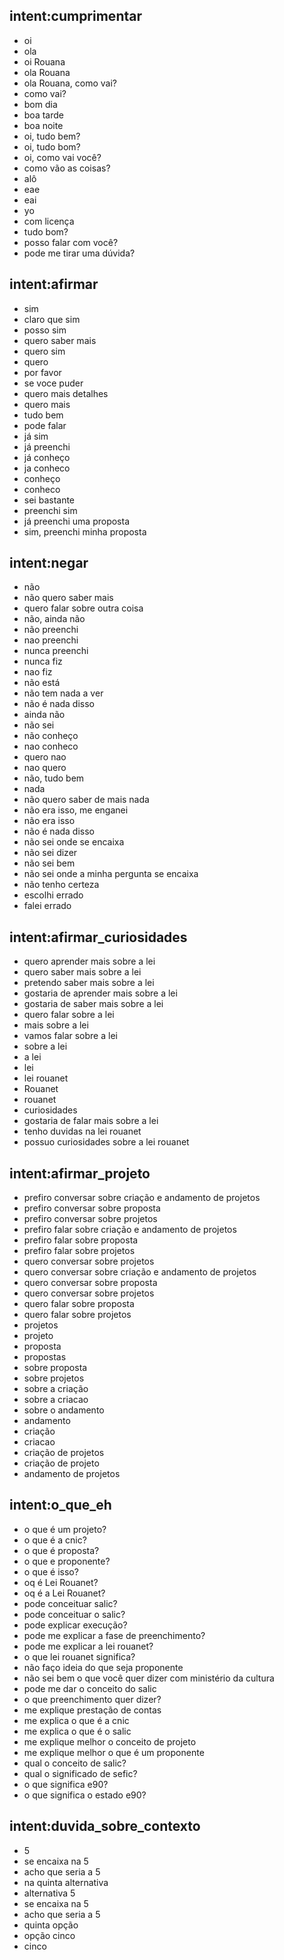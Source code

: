 ## intent:cumprimentar
- oi
- ola
- oi Rouana
- ola Rouana
- ola Rouana, como vai?
- como vai?
- bom dia
- boa tarde
- boa noite
- oi, tudo bem?
- oi, tudo bom?
- oi, como vai você?
- como vão as coisas?
- alô
- eae
- eai
- yo
- com licença
- tudo bom?
- posso falar com você?
- pode me tirar uma dúvida?

## intent:afirmar
- sim
- claro que sim
- posso sim
- quero saber mais
- quero sim
- quero
- por favor
- se voce puder
- quero mais detalhes
- quero mais
- tudo bem
- pode falar
- já sim
- já preenchi
- já conheço
- ja conheco
- conheço
- conheco
- sei bastante
- preenchi sim
- já preenchi uma proposta
- sim, preenchi minha proposta

## intent:negar
- não
- não quero saber mais
- quero falar sobre outra coisa
- não, ainda não
- não preenchi
- nao preenchi
- nunca preenchi
- nunca fiz
- nao fiz
- não está
- não tem nada a ver
- não é nada disso
- ainda não
- não sei
- não conheço
- nao conheco
- quero nao
- nao quero
- não, tudo bem
- nada
- não quero saber de mais nada
- não era isso, me enganei
- não era isso
- não é nada disso
- não sei onde se encaixa
- não sei dizer
- não sei bem
- não sei onde a minha pergunta se encaixa
- não tenho certeza
- escolhi errado
- falei errado

## intent:afirmar_curiosidades
- quero aprender mais sobre a lei
- quero saber mais sobre a lei
- pretendo saber mais sobre a lei
- gostaria de aprender mais sobre a lei
- gostaria de saber mais sobre a lei
- quero falar sobre a lei
- mais sobre a lei
- vamos falar sobre a lei
- sobre a lei
- a lei
- lei
- lei rouanet
- Rouanet
- rouanet
- curiosidades
- gostaria de falar mais sobre a lei
- tenho duvidas na lei rouanet
- possuo curiosidades sobre a lei rouanet

## intent:afirmar_projeto
- prefiro conversar sobre criação e andamento de projetos
- prefiro conversar sobre proposta
- prefiro conversar sobre projetos
- prefiro falar sobre criação e andamento de projetos
- prefiro falar sobre proposta
- prefiro falar sobre projetos
- quero conversar sobre projetos
- quero conversar sobre criação e andamento de projetos
- quero conversar sobre proposta
- quero conversar sobre projetos
- quero falar sobre proposta
- quero falar sobre projetos
- projetos
- projeto
- proposta
- propostas
- sobre proposta
- sobre projetos
- sobre a criação
- sobre a criacao
- sobre o andamento
- andamento
- criação
- criacao
- criação de projetos
- criação de projeto
- andamento de projetos

## intent:o_que_eh
- o que é um projeto?
- o que é a cnic?
- o que é proposta?
- o que e proponente?
- o que é isso?
- oq é Lei Rouanet?
- oq é a Lei Rouanet?
- pode conceituar salic?
- pode conceituar o salic?
- pode explicar execução?
- pode me explicar a fase de preenchimento?
- pode me explicar a lei rouanet?
- o que lei rouanet significa?
- não faço ideia do que seja proponente
- não sei bem o que você quer dizer com ministério da cultura
- pode me dar o conceito do salic
- o que preenchimento quer dizer?
- me explique prestação de contas
- me explica o que é a cnic
- me explica o que é o salic
- me explique melhor o conceito de projeto
- me explique melhor o que é um proponente
- qual o conceito de salic?
- qual o significado de sefic?
- o que significa e90?
- o que significa o estado e90?

## intent:duvida_sobre_contexto
- 5
- se encaixa na 5
- acho que seria a 5
- na quinta alternativa
- alternativa 5
- se encaixa na 5
- acho que seria a 5
- quinta opção
- opção cinco
- cinco
